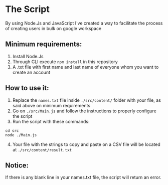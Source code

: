 # The Script

By using Node.Js and JavaScript I've created a way to facilitate the process of creating users in bulk on google workspace

## Minimum requirements:
1. Install Node.Js
2. Through CLI execute `npm install` in this repository
3. A .txt file with first name and last name of everyone whom you want to create an account

## How to use it:
1. Replace the `names.txt` file inside `./src/content/` folder with your file, as said above on minimum requirements
2. Go on `./src/Main.js` and follow the instructions to properly configure the script
3. Run the script with these commands:
```
cd src
node ./Main.js
```
4. Your file with the strings to copy and paste on a CSV file will be located at `./src/content/result.txt`

## Notice:
If there is any blank line in your names.txt file, the script will return an error.
